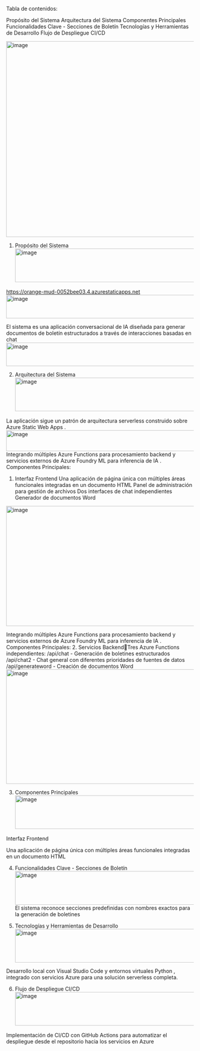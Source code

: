 Tabla de contenidos:

Propósito del Sistema
Arquitectura del Sistema
Componentes Principales
Funcionalidades Clave - Secciones de Boletín
Tecnologías y Herramientas de Desarrollo
Flujo de Despliegue CI/CD

<img width="818" height="525" alt="image" src="https://github.com/user-attachments/assets/23719e16-0ac7-4141-9f5f-3b30ef034723" />

1. Propósito del Sistema<img width="515" height="90" alt="image" src="https://github.com/user-attachments/assets/916af3b9-d2ae-4276-9fc7-89961685a44a" />

https://orange-mud-0052bee03.4.azurestaticapps.net<img width="749" height="63" alt="image" src="https://github.com/user-attachments/assets/be677a72-34cc-45f6-8275-3ce17fe99a1a" />

El sistema es una aplicación conversacional de IA diseñada para generar documentos de boletín estructurados a través de interacciones basadas en chat
<img width="1902" height="63" alt="image" src="https://github.com/user-attachments/assets/29de95d1-7bcb-4d9c-91bb-a00e459359cb" />

2. Arquitectura del Sistema<img width="565" height="90" alt="image" src="https://github.com/user-attachments/assets/c002b548-a104-4782-aa2f-0d1d87a1a43c" />

La aplicación sigue un patrón de arquitectura serverless construido sobre Azure Static Web Apps .
<img width="1105" height="56" alt="image" src="https://github.com/user-attachments/assets/5c996413-f717-4287-bf5b-5a9b7818f21c" />
Integrando múltiples Azure Functions para procesamiento backend y servicios externos de Azure Foundry ML para inferencia de IA .
Componentes Principales:
1. Interfaz Frontend
Una aplicación de página única con múltiples áreas funcionales integradas en un documento HTML
Panel de administración para gestión de archivos
Dos interfaces de chat independientes
Generador de documentos Word
<img width="1357" height="322" alt="image" src="https://github.com/user-attachments/assets/86878ce4-55bc-4ed8-b805-eb47eb723080" />

Integrando múltiples Azure Functions para procesamiento backend y servicios externos de Azure Foundry ML para inferencia de IA .
Componentes Principales:
2. Servicios BackendTres Azure Functions independientes:
/api/chat - Generación de boletines estructurados 
/api/chat2 - Chat general con diferentes prioridades de fuentes de datos 
/api/generateword - Creación de documentos Word
<img width="1357" height="307" alt="image" src="https://github.com/user-attachments/assets/1f679e85-3e7b-4e7a-883f-4475269b305f" />

3. Componentes Principales<img width="585" height="90" alt="image" src="https://github.com/user-attachments/assets/0e414036-f48a-4c62-830a-f96d69f90e93" />


Interfaz Frontend


Una aplicación de página única con múltiples áreas funcionales integradas en un documento HTML
>

4. Funcionalidades Clave - Secciones de Boletín<img width="961" height="90" alt="image" src="https://github.com/user-attachments/assets/c671a748-50a0-4add-a7fe-b08edf383abc" />
El sistema reconoce secciones predefinidas con nombres exactos para la generación de boletines


5. Tecnologías y Herramientas de Desarrollo<img width="889" height="90" alt="image" src="https://github.com/user-attachments/assets/4b0e8e9f-ffaf-4bf6-94fe-7f5767e08b7a" />

Desarrollo local con Visual Studio Code y entornos virtuales Python , integrado con servicios Azure para una solución serverless completa.


6. Flujo de Despliegue CI/CD<img width="591" height="90" alt="image" src="https://github.com/user-attachments/assets/edbdc2e6-1ae7-4366-b220-f126222e61da" />

Implementación de CI/CD con GitHub Actions para automatizar el despliegue desde el repositorio hacia los servicios en Azure









